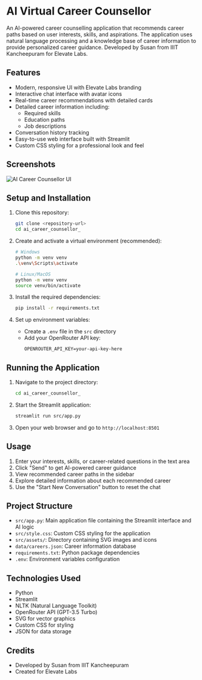 # AI Virtual Career Counsellor

An AI-powered career counselling application that recommends career paths based on user interests, skills, and aspirations. The application uses natural language processing and a knowledge base of career information to provide personalized career guidance. Developed by Susan from IIIT Kancheepuram for Elevate Labs.

## Features

- Modern, responsive UI with Elevate Labs branding
- Interactive chat interface with avatar icons
- Real-time career recommendations with detailed cards
- Detailed career information including:
  - Required skills
  - Education paths
  - Job descriptions
- Conversation history tracking
- Easy-to-use web interface built with Streamlit
- Custom CSS styling for a professional look and feel

## Screenshots

![AI Career Counsellor UI](docs/screenshot.png)

## Setup and Installation

1. Clone this repository:
   ```bash
   git clone <repository-url>
   cd ai_career_counsellor_
   ```

2. Create and activate a virtual environment (recommended):
   ```bash
   # Windows
   python -m venv venv
   .\venv\Scripts\activate

   # Linux/MacOS
   python -m venv venv
   source venv/bin/activate
   ```

3. Install the required dependencies:
   ```bash
   pip install -r requirements.txt
   ```

4. Set up environment variables:
   - Create a `.env` file in the `src` directory
   - Add your OpenRouter API key:
     ```
     OPENROUTER_API_KEY=your-api-key-here
     ```

## Running the Application

1. Navigate to the project directory:
   ```bash
   cd ai_career_counsellor_
   ```

2. Start the Streamlit application:
   ```bash
   streamlit run src/app.py
   ```

3. Open your web browser and go to `http://localhost:8501`

## Usage

1. Enter your interests, skills, or career-related questions in the text area
2. Click "Send" to get AI-powered career guidance
3. View recommended career paths in the sidebar
4. Explore detailed information about each recommended career
5. Use the "Start New Conversation" button to reset the chat

## Project Structure

- `src/app.py`: Main application file containing the Streamlit interface and AI logic
- `src/style.css`: Custom CSS styling for the application
- `src/assets/`: Directory containing SVG images and icons
- `data/careers.json`: Career information database
- `requirements.txt`: Python package dependencies
- `.env`: Environment variables configuration

## Technologies Used

- Python
- Streamlit
- NLTK (Natural Language Toolkit)
- OpenRouter API (GPT-3.5 Turbo)
- SVG for vector graphics
- Custom CSS for styling
- JSON for data storage

## Credits

- Developed by Susan from IIIT Kancheepuram
- Created for Elevate Labs